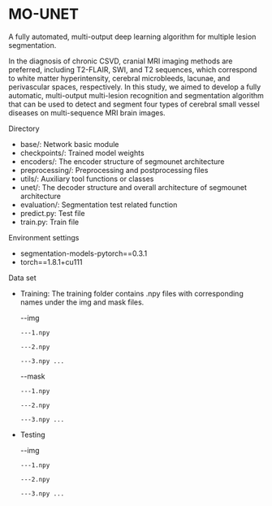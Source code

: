 # MO-UNET
A fully automated, multi-output deep learning algorithm for multiple lesion segmentation.

In the diagnosis of chronic CSVD, cranial MRI imaging methods are preferred, including T2-FLAIR, SWI, and T2 sequences, which correspond to white matter hyperintensity, cerebral microbleeds, lacunae, and perivascular spaces, respectively. In this study, we aimed to develop a fully automatic, multi-output multi-lesion recognition and segmentation algorithm that can be used to detect and segment four types of cerebral small vessel diseases on multi-sequence MRI brain images.

Directory
- base/: Network basic module
- checkpoints/: Trained model weights
- encoders/: The encoder structure of segmounet architecture
- preprocessing/: Preprocessing and postprocessing files
- utils/: Auxiliary tool functions or classes
- unet/: The decoder structure and overall architecture of segmounet architecture
- evaluation/: Segmentation test related function
- predict.py: Test file
- train.py: Train file

Environment settings
- segmentation-models-pytorch==0.3.1
- torch==1.8.1+cu111

Data set

- Training: The training folder contains .npy files with corresponding names under the img and mask files.

    --img
  
      ---1.npy
  
      ---2.npy
  
      ---3.npy ...
      
    --mask
  
      ---1.npy
  
      ---2.npy
  
      ---3.npy ...
- Testing
  
    --img
  
      ---1.npy
  
      ---2.npy
  
      ---3.npy ...




